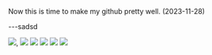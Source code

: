 
Now this is time to make my github pretty well. (2023-11-28)

---sadsd

<img src="https://img.shields.io/badge/flutter-02569B?style=for-the-badge&logo=Flutter&logoColor=skyblue">, 
<img src="https://img.shields.io/badge/swift-F05138?style=for-the-badge&logo=Swift&logoColor=skyblue">
<img src="https://img.shields.io/badge/java-02569B?style=for-the-badge&logo=java&logoColor=skyblue">
<img src="https://img.shields.io/badge/spring-02569B?style=for-the-badge&logo=Flutter&logoColor=skyblue">
<img src="https://img.shields.io/badge/springboot-02569B?style=for-the-badge&logo=Flutter&logoColor=skyblue">
<img src="https://img.shields.io/badge/python-FFD43B?style=for-the-badge&logo=Flutter&logoColor=skyblue">

